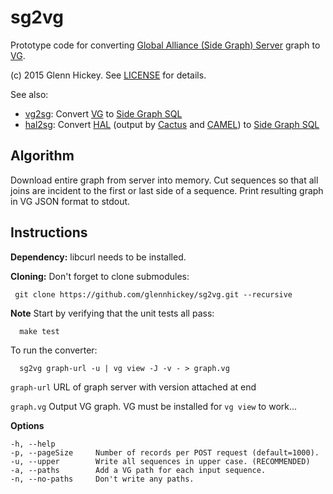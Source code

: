 # sg2vg
Prototype code for converting [Global Alliance (Side Graph) Server](https://github.com/ga4gh/schemas/wiki/Human-Genome-Variation-Reference-(HGVR)-Pilot-Project#graph-format) graph to [VG](https://github.com/ekg/vg).

(c) 2015 Glenn Hickey. See [LICENSE](https://github.com/glennhickey/hal2sg/blob/development/LICENSE) for details.

See also:
* [vg2sg](https://github.com/glennhickey/vg2sg): Convert  [VG](https://github.com/ekg/vg) to  [Side Graph SQL](https://github.com/ga4gh/schemas/wiki/Human-Genome-Variation-Reference-(HGVR)-Pilot-Project#graph-format)
* [hal2sg](https://github.com/glennhickey/hal2sg): Convert  [HAL](https://github.com/glennhickey/hal) (output by [Cactus](https://github.com/glennhickey/progressiveCactus) and [CAMEL](https://github.com/adamnovak/sequence-graphs)) to [Side Graph SQL](https://github.com/ga4gh/schemas/wiki/Human-Genome-Variation-Reference-(HGVR)-Pilot-Project#graph-format)

## Algorithm

Download entire graph from server into memory.  Cut sequences so that all joins are incident to the first or last side of a sequence.  Print resulting graph in VG JSON format to stdout. 

## Instructions

**Dependency:** libcurl needs to be installed.

**Cloning:** Don't forget to clone submodules:

     git clone https://github.com/glennhickey/sg2vg.git --recursive

**Note** Start by verifying that the unit tests all pass:

	  make test

To run the converter:

	  sg2vg graph-url -u | vg view -J -v - > graph.vg

`graph-url` URL of graph server with version attached at end

`graph.vg` Output VG graph.  VG must be installed for `vg view` to work...

**Options**

    -h, --help
    -p, --pageSize     Number of records per POST request (default=1000).
    -u, --upper        Write all sequences in upper case. (RECOMMENDED)
    -a, --paths        Add a VG path for each input sequence.
    -n, --no-paths     Don't write any paths.     

